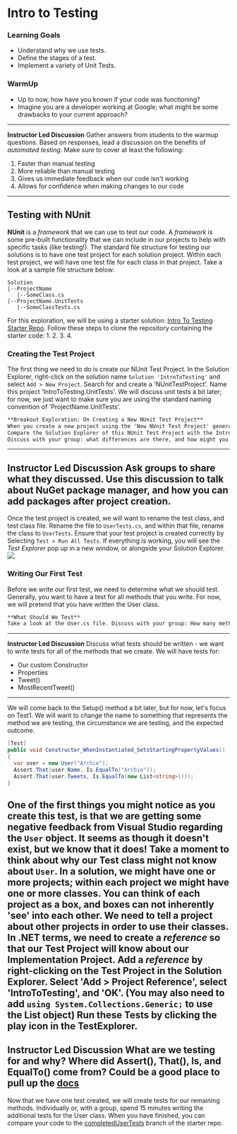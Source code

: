 # Intro to Testing
### Learning Goals
* Understand why we use tests.
* Define the stages of a test.
* Implement a variety of Unit Tests.
### WarmUp
* Up to now, how have you known if your code was functioning?
* Imagine you are a developer working at Google; what might be some drawbacks to your current approach?
-----------------
**Instructor Led Discussion**
Gather answers from students to the warmup questions. Based on responses, lead a discussion on the benefits of _automated testing_.  Make sure to cover at least the following:
1. Faster than manual testing
1. More reliable than manual testing
1. Gives us immediate feedback when our code isn't working
1. Allows for confidence when making changes to our code
-----------------
## Testing with NUnit
**NUnit** is a _framework_ that we can use to test our code.  A _framework_ is some pre-built functionality that we can include in our projects to help with specific tasks (like testing!).
The standard file structure for testing our solutions is to have one test project for each solution project.  Within each test project, we will have one test file for each class in that project.  Take a look at a sample file structure below:
```
Solution
|--ProjectName
   |--SomeClass.cs
|--ProjectName.UnitTests
   |--SomeClassTests.cs
```
For this exploration, we will be using a starter solution: [Intro To Testing Starter Repo](https://github.com/memcmahon/IntroToTesting).
Follow these steps to clone the repository containing the starter code:
1.
2.
3.
4.
### Creating the Test Project
The first thing we need to do is create our NUnit Test Project.  In the Solution Explorer, right-click on the solution name `Solution 'IntroToTesting'` and select `Add > New Project`.  Search for and create a 'NUnitTestProject'.  Name this project 'IntroToTesting.UnitTests'.  We will discuss unit tests a bit later; for now, we just want to make sure you are using the standard naming convention of 'ProjectName.UnitTests'.
```markdown
**Breakout Exploration: On Creating a New NUnit Test Project**
When you create a new project using the 'New NUnit Test Project' generator, you are actually creating a standard Console project, with a few :sparkles:Enhancements:sparkles:.
Compare the Solution Explorer of this NUnit Test Project with the IntroToTesting project - what differences do you see?
Discuss with your group: what differences are there, and how might you create this NUnit Test Project from a plain Console project? Be ready to share out!
```
-----------------
**Instructor Led Discussion**
Ask groups to share what they discussed.  Use this discussion to talk about NuGet package manager, and how you can add packages after project creation.
-----------------
Once the test project is created, we will want to rename the test class, and test class file. Rename the file to `UserTests.cs`, and within that file, rename the class to `UserTests`.
Ensure that your test project is created correctly by Selecting `Test > Run All Tests`.  If everything is working, you will see the _Test Explorer_ pop up in a new window, or alongside your Solution Explorer.
![](./IntroToTestingTestSetupPassing.png)
### Writing Our First Test
Before we write our first test, we need to determine what we should test.  Generally, you want to have a test for all methods that you write. For now, we will pretend that you have written the User class.
```markdown
**What Should We Test**
Take a look at the User.cs file. Discuss with your group: How many methods are there? How many tests should we write?
```
-----------------
**Instructor Led Discussion**
Discuss what tests should be written - we want to write tests for all of the methods that we create.  We will have tests for:
* Our custom Constructor
* Properties
* Tweet()
* MostRecentTweet()
-----------------
We will come back to the Setup() method a bit later, but for now, let's focus on Test1.  We will want to change the name to something that represents the method we are testing, the circumstance we are testing, and the expected outcome.
```cs
[Test]
public void Constructor_WhenInstantiated_SetsStartingPropertyValues()
{
  var user = new User("Archie");
  Assert.That(user.Name, Is.EqualTo("Archie"));
  Assert.That(user.Tweets, Is.EqualTo(new List<string>()));
}
```
One of the first things you might notice as you create this test, is that we are getting some negative feedback from Visual Studio regarding the `User` object.  It seems as though it doesn't exist, but we know that it does!  Take a moment to think about why our Test class might not know about `User`.
In a solution, we might have one or more projects; within each project we might have one or more classes.  You can think of each project as a box, and boxes can not inherently 'see' into each other.  We need to tell a project about other projects in order to use their classes.  In .NET terms, we need to create a _reference_ so that our Test Project will know about our Implementation Project.
Add a _reference_ by right-clicking on the Test Project in the Solution Explorer.  Select 'Add > Project Reference', select 'IntroToTesting', and 'OK'.
(You may also need to add `using System.Collections.Generic;` to use the List object)
Run these Tests by clicking the play icon in the TestExplorer.
-----------------
**Instructor Led Discussion**
What are we testing for and why?
Where did Assert(), That(), Is, and EqualTo() come from?
Could be a good place to pull up the [docs](https://docs.nunit.org/articles/nunit/writing-tests/constraints/Constraints.html)
-----------------
Now that we have one test created, we will create tests for our remaining methods. Individually or, with a group, spend 15 minutes writing the additional tests for the User class.  When you have finished, you can compare your code to the [completedUserTests](https://github.com/memcmahon/IntroToTesting/tree/completedUserTests) branch of the starter repo.
